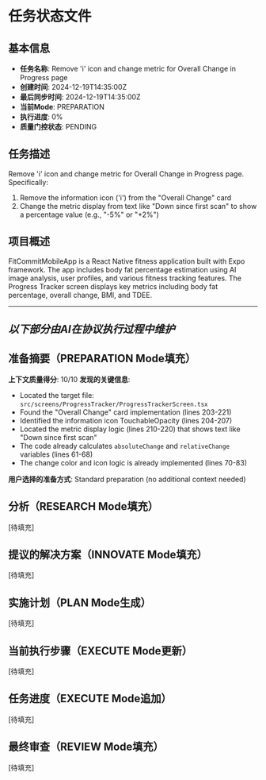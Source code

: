 # 任务状态文件

## 基本信息
- **任务名称**: Remove 'i' icon and change metric for Overall Change in Progress page
- **创建时间**: 2024-12-19T14:35:00Z
- **最后同步时间**: 2024-12-19T14:35:00Z
- **当前Mode**: PREPARATION
- **执行进度**: 0%
- **质量门控状态**: PENDING

## 任务描述
Remove 'i' icon and change metric for Overall Change in Progress page. Specifically:
1. Remove the information icon ('i') from the "Overall Change" card
2. Change the metric display from text like "Down since first scan" to show a percentage value (e.g., "-5%" or "+2%")

## 项目概述
FitCommitMobileApp is a React Native fitness application built with Expo framework. The app includes body fat percentage estimation using AI image analysis, user profiles, and various fitness tracking features. The Progress Tracker screen displays key metrics including body fat percentage, overall change, BMI, and TDEE.

---
*以下部分由AI在协议执行过程中维护*
---

## 准备摘要（PREPARATION Mode填充）
**上下文质量得分**: 10/10
**发现的关键信息**:
- Located the target file: `src/screens/ProgressTracker/ProgressTrackerScreen.tsx`
- Found the "Overall Change" card implementation (lines 203-221)
- Identified the information icon TouchableOpacity (lines 204-207)
- Located the metric display logic (lines 210-220) that shows text like "Down since first scan"
- The code already calculates `absoluteChange` and `relativeChange` variables (lines 61-68)
- The change color and icon logic is already implemented (lines 70-83)

**用户选择的准备方式**: Standard preparation (no additional context needed)

## 分析（RESEARCH Mode填充）
[待填充]

## 提议的解决方案（INNOVATE Mode填充）
[待填充]

## 实施计划（PLAN Mode生成）
[待填充]

## 当前执行步骤（EXECUTE Mode更新）
[待填充]

## 任务进度（EXECUTE Mode追加）
[待填充]

## 最终审查（REVIEW Mode填充）
[待填充]
